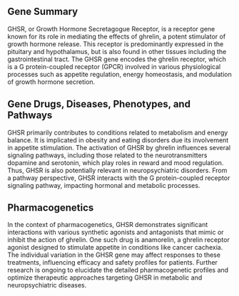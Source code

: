 ## Gene Summary
GHSR, or Growth Hormone Secretagogue Receptor, is a receptor gene known for its role in mediating the effects of ghrelin, a potent stimulator of growth hormone release. This receptor is predominantly expressed in the pituitary and hypothalamus, but is also found in other tissues including the gastrointestinal tract. The GHSR gene encodes the ghrelin receptor, which is a G protein-coupled receptor (GPCR) involved in various physiological processes such as appetite regulation, energy homeostasis, and modulation of growth hormone secretion.

## Gene Drugs, Diseases, Phenotypes, and Pathways
GHSR primarily contributes to conditions related to metabolism and energy balance. It is implicated in obesity and eating disorders due its involvement in appetite stimulation. The activation of GHSR by ghrelin influences several signaling pathways, including those related to the neurotransmitters dopamine and serotonin, which play roles in reward and mood regulation. Thus, GHSR is also potentially relevant in neuropsychiatric disorders. From a pathway perspective, GHSR interacts with the G protein-coupled receptor signaling pathway, impacting hormonal and metabolic processes.

## Pharmacogenetics
In the context of pharmacogenetics, GHSR demonstrates significant interactions with various synthetic agonists and antagonists that mimic or inhibit the action of ghrelin. One such drug is anamorelin, a ghrelin receptor agonist designed to stimulate appetite in conditions like cancer cachexia. The individual variation in the GHSR gene may affect responses to these treatments, influencing efficacy and safety profiles for patients. Further research is ongoing to elucidate the detailed pharmacogenetic profiles and optimize therapeutic approaches targeting GHSR in metabolic and neuropsychiatric diseases.